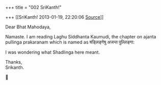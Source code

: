 +++
title = "002 SriKanth!"

+++
[[SriKanth!	2013-01-19, 22:20:06 [Source](https://groups.google.com/g/samskrita/c/LlS9LOsGQsk)]]



Dear Bhat Mahodaya,  
  
Namaste. I am reading Laghu Siddhanta Kaumudi, the chapter on ajanta  
pullinga prakaranam which is named as षड्लिङ्गेषु अजन्त पुल्लिङ्गा:  
  
I was wondering what Shadlinga here meant.  
  
Thanks,  
Srikanth.  



